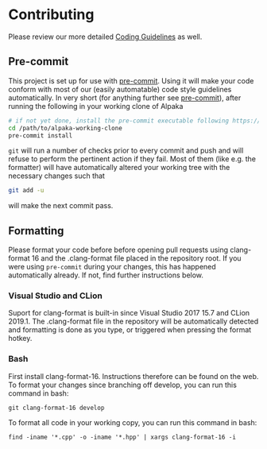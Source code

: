 # Contributing

Please review our more detailed [Coding Guidelines](https://alpaka.readthedocs.io/en/latest/dev/style.html) as well.

## Pre-commit

This project is set up for use with [pre-commit](https://pre-commit.com). Using it will make your code conform with most
of our (easily automatable) code style guidelines automatically.
In very short (for anything further see [pre-commit](https://pre-commit.com)), after running the following in your
working clone of Alpaka
```bash
# if not yet done, install the pre-commit executable following https://pre-commit.com
cd /path/to/alpaka-working-clone
pre-commit install
```
`git` will run a number of checks prior to every commit and push and will refuse to perform the
pertinent action if they fail. Most of them (like e.g. the formatter) will have automatically altered your working tree
with the necessary changes such that
```bash
git add -u
```
will make the next commit pass.

## Formatting

Please format your code before before opening pull requests using clang-format 16 and the .clang-format file placed in 
the repository root. If you were using `pre-commit` during your changes, this has happened automatically already. If
not, find further instructions below.

### Visual Studio and CLion
Suport for clang-format is built-in since Visual Studio 2017 15.7 and CLion 2019.1.
The .clang-format file in the repository will be automatically detected and formatting is done as you type, or triggered when pressing the format hotkey.

### Bash
First install clang-format-16. Instructions therefore can be found on the web.
To format your changes since branching off develop, you can run this command in bash:
```
git clang-format-16 develop
```
To format all code in your working copy, you can run this command in bash:
```
find -iname '*.cpp' -o -iname '*.hpp' | xargs clang-format-16 -i
```
